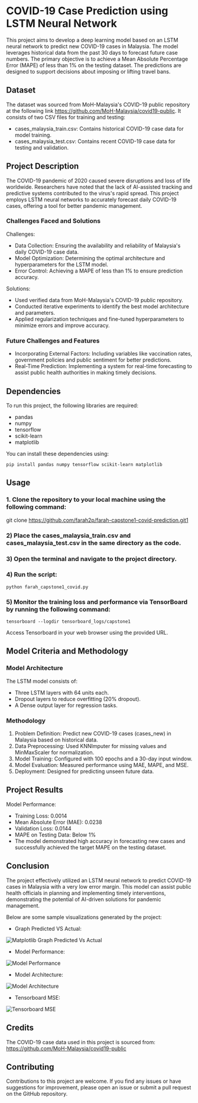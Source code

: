 # COVID-19 Case Prediction using LSTM Neural Network
This project aims to develop a deep learning model based on an LSTM neural network to predict new COVID-19 cases in Malaysia. The model leverages historical data from the past 30 days to forecast future case numbers. The primary objective is to achieve a Mean Absolute Percentage Error (MAPE) of less than 1% on the testing dataset. The predictions are designed to support decisions about imposing or lifting travel bans.

## Dataset
The dataset was sourced from MoH-Malaysia's COVID-19 public repository at the following link https://github.com/MoH-Malaysia/covid19-public. It consists of two CSV files for training and testing:
- cases_malaysia_train.csv: Contains historical COVID-19 case data for model training.
- cases_malaysia_test.csv: Contains recent COVID-19 case data for testing and validation.

## Project Description
The COVID-19 pandemic of 2020 caused severe disruptions and loss of life worldwide. Researchers have noted that the lack of AI-assisted tracking and predictive systems contributed to the virus's rapid spread. This project employs LSTM neural networks to accurately forecast daily COVID-19 cases, offering a tool for better pandemic management.
### Challenges Faced and Solutions
Challenges:
- Data Collection: Ensuring the availability and reliability of Malaysia's daily COVID-19 case data.
- Model Optimization: Determining the optimal architecture and hyperparameters for the LSTM model.
- Error Control: Achieving a MAPE of less than 1% to ensure prediction accuracy.
  
Solutions:
- Used verified data from MoH-Malaysia's COVID-19 public repository.
- Conducted iterative experiments to identify the best model architecture and parameters.
- Applied regularization techniques and fine-tuned hyperparameters to minimize errors and improve accuracy.

### Future Challenges and Features
- Incorporating External Factors: Including variables like vaccination rates, government policies and public sentiment for better predictions.
- Real-Time Prediction: Implementing a system for real-time forecasting to assist public health authorities in making timely decisions.

## Dependencies
To run this project, the following libraries are required:
- pandas
- numpy
- tensorflow
- scikit-learn
- matplotlib

You can install these dependencies using:
```shell
pip install pandas numpy tensorflow scikit-learn matplotlib
```

## Usage
### 1. Clone the repository to your local machine using the following command:
git clone https://github.com/farah2p/farah-capstone1-covid-prediction.git1
### 2) Place the cases_malaysia_train.csv and cases_malaysia_test.csv in the same directory as the code.
### 3) Open the terminal and navigate to the project directory.
### 4) Run the script:
```shell
python farah_capstone1_covid.py
```
### 5) Monitor the training loss and performance via TensorBoard by running the following command:
```shell
tensorboard --logdir tensorboard_logs/capstone1
```
Access Tensorboard in your web browser using the provided URL.

## Model Criteria and Methodology
### Model Architecture
The LSTM model consists of:
- Three LSTM layers with 64 units each.
- Dropout layers to reduce overfitting (20% dropout).
- A Dense output layer for regression tasks.

### Methodology
1) Problem Definition: Predict new COVID-19 cases (cases_new) in Malaysia based on historical data.
2) Data Preprocessing: Used KNNImputer for missing values and MinMaxScaler for normalization.
3) Model Training: Configured with 100 epochs and a 30-day input window.
4) Model Evaluation: Measured performance using MAE, MAPE, and MSE.
5) Deployment: Designed for predicting unseen future data.

## Project Results
Model Performance:
- Training Loss: 0.0014
- Mean Absolute Error (MAE): 0.0238
- Validation Loss: 0.0144
- MAPE on Testing Data: Below 1%
- The model demonstrated high accuracy in forecasting new cases and successfully achieved the target MAPE on the testing dataset.

## Conclusion
The project effectively utilized an LSTM neural network to predict COVID-19 cases in Malaysia with a very low error margin. This model can assist public health officials in planning and implementing timely interventions, demonstrating the potential of AI-driven solutions for pandemic management.


Below are some sample visualizations generated by the project:
- Graph Predicted VS Actual:

![Matplotlib Graph Predicted Vs Actual](farah-graph-predicted-vs-actual.png)

- Model Performance:

![Model Performance](farah-model-performance.png)

- Model Architecture:

![Model Architecture](farah-model-summary.png)

- Tensorboard MSE:

![Tensorboard MSE](farah-tensorboard-MSE.png)

## Credits
The COVID-19 case data used in this project is sourced from:
https://github.com/MoH-Malaysia/covid19-public

## Contributing
Contributions to this project are welcome. If you find any issues or have suggestions for improvement, please open an issue or submit a pull request on the GitHub repository.
